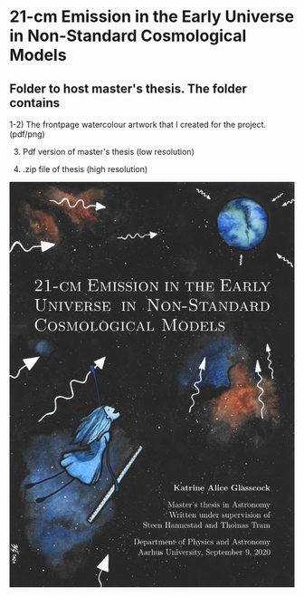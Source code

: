 # 21-cm Emission in the Early Universe in Non-Standard Cosmological Models

## Folder to host master's thesis. The folder contains 

1-2) The frontpage watercolour artwork that I created for the project. (pdf/png)

3) Pdf version of master's thesis (low resolution)
   
4) .zip file of thesis (high resolution) 

![Front page](masters-frontpage.png)
